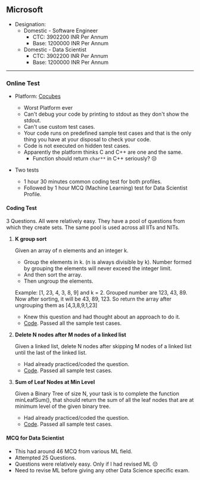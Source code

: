 ## Microsoft

- Designation:
    + Domestic - Software Engineer
        * CTC: 3902200 INR Per Annum
        * Base: 1200000 INR Per Annum
    + Domestic - Data Scientist
        * CTC: 3902200 INR Per Annum
        * Base: 1200000 INR Per Annum

---

### Online Test

- Platform: [Cocubes](https://www.cocubes.com)
    - Worst Platform ever
    - Can't debug your code by printing to stdout as they don't show the stdout.
    - Can't use custom test cases.
    - Your code runs on predefined sample test cases and that is the only thing you have at your disposal to check your code.
    - Code is not executed on hidden test cases.
    - Apparently the platform thinks C and C++ are one and the same.
        + Function should return ``char**`` in C++ seriously? :unamused:

- Two tests
    + 1 hour 30 minutes common coding test for both profiles.
    + Followed by 1 hour MCQ (Machine Learning) test for Data Scientist Profile.

#### Coding Test

3 Questions. All were relatively easy. They have a pool of questions from which they create sets. The same pool is used across all IITs and NITs.

1. **K group sort**

    Given an array of n elements and an integer k.

    - Group the elements in k. (n is always divisible by k). Number formed by grouping the elements will never exceed the integer limit.
    - And then sort the array.
    - Then ungroup the elements.

    Example: [1, 23, 4, 3, 8, 9] and k = 2. Grouped number are 123, 43, 89. Now after sorting, it will be 43, 89, 123. So return the array after ungrouping them as [4,3,8,9,1,23]

    - Knew this question and had thought about an approach to do it.
    - [Code](k-group-sort.cpp). Passed all the sample test cases.

2. **Delete N nodes after M nodes of a linked list**

    Given a linked list, delete N nodes after skipping M nodes of a linked list until the last of the linked list.

    - Had already practiced/coded the question.
    - [Code](https://github.com/hthuwal/competitive-programming/blob/master/gfg/delete-n-nodes-after-m-nodes-untill-end.md). Passed all sample test cases.

3. **Sum of Leaf Nodes at Min Level**

    Given a Binary Tree of size N, your task is to complete the function minLeafSum(), that should return the sum of all the leaf nodes that are at minimum level of the given binary tree.

    - Had already practiced/coded the question.
    - [Code](https://github.com/hthuwal/competitive-programming/blob/master/gfg/sum-of-leaf-nodes-at-min-level.md). Passed all sample test cases.

#### MCQ for Data Scientist

- This had around 46 MCQ from various ML field.
- Attempted 25 Questions.
- Questions were relatively easy. Only if I had revised ML :pensive:
- Need to revise ML before giving any other Data Science specific exam.